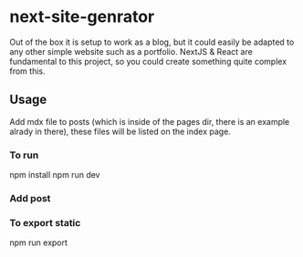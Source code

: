 # next-site-genrator

Out of the box it is setup to work as a blog, but it could easily be adapted to any other simple website such as a portfolio.
NextJS & React are fundamental to this project, so you could create something quite complex from this. 

## Usage 

Add mdx file to posts (which is inside of the pages dir, there is an example alrady in there), 
these files will be listed on the index page. 

### To run

npm install
npm run dev 

### Add post 

### To export static

npm run export 
